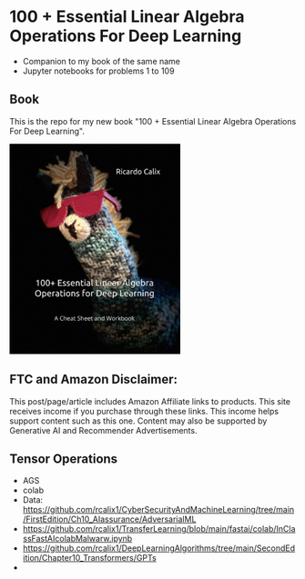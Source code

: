# 100 + Essential Linear Algebra Operations For Deep Learning

* Companion to my book of the same name
* Jupyter notebooks for problems 1 to 109

## Book

This is the repo for my new book "100 + Essential Linear Algebra Operations For Deep Learning".


<a href="https://amzn.to/3SlQGHC"><img src="llamaBook.jpeg" alt="image" width="300" height="auto"></a>

## FTC and Amazon Disclaimer: 

This post/page/article includes Amazon Affiliate links to products. This site receives income if you purchase through these links. This income helps support content such as this one. Content may also be supported by Generative AI and Recommender Advertisements. 

## Tensor Operations

* AGS
* colab
* Data: https://github.com/rcalix1/CyberSecurityAndMachineLearning/tree/main/FirstEdition/Ch10_AIassurance/AdversarialML
* https://github.com/rcalix1/TransferLearning/blob/main/fastai/colab/InClassFastAIcolabMalwarw.ipynb
* https://github.com/rcalix1/DeepLearningAlgorithms/tree/main/SecondEdition/Chapter10_Transformers/GPTs
* 
